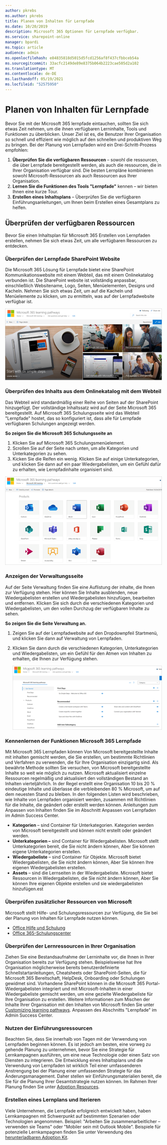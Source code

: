 ```yaml
---
author: pkrebs
ms.author: pkrebs
title: Planen von Inhalten für Lernpfade
ms.date: 10/20/2019
description: Microsoft 365 Optionen für Lernpfade verfügbar.
ms.service: sharepoint-online
manager: bpardi
ms.topic: article
audience: admin
ms.openlocfilehash: e84835818d5015d5fcd1256af8f437cfbbceb54a
ms.sourcegitcommit: 33acfc2149de89e8375b064b2223cae505d2a102
ms.translationtype: MT
ms.contentlocale: de-DE
ms.lasthandoff: 05/19/2021
ms.locfileid: "52575950"
---
```

# <a name="plan-your-learning-pathways-content"></a>Planen von Inhalten für Lernpfade
Bevor Sie mit der Microsoft 365 lernpfade eintauchen, sollten Sie sich etwas Zeit nehmen, um die ihnen verfügbaren Lerninhalte, Tools und Funktionen zu überblicken. Unser Ziel ist es, die Benutzer Ihrer Organisation so schnell und effizient wie möglich auf den schnellen und produktiven Weg zu bringen. Bei der Planung von Lernpfaden wird ein Drei-Schritt-Prozess empfohlen:

1. **Überprüfen Sie die verfügbaren Ressourcen** – sowohl die ressourcen, die über Lernpfade bereitgestellt werden, als auch die ressourcen, die in Ihrer Organisation verfügbar sind. Die besten Lernpläne kombinieren sowohl Microsoft-Ressourcen als auch Ressourcen aus Ihrer Organisation.
2. **Lernen Sie die Funktionen des Tools "Lernpfade"** kennen – wir bieten Ihnen eine kurze Tour. 
3. **Erstellen eines Inhaltsplans** – Überprüfen Sie die verfügbaren Einführungsanleitungen, um Ihnen beim Erstellen eines Gesamtplans zu helfen.

## <a name="review-the-available-resources"></a>Überprüfen der verfügbaren Ressourcen
Bevor Sie einen Inhaltsplan für Microsoft 365 Erstellen von Lernpfaden erstellen, nehmen Sie sich etwas Zeit, um alle verfügbaren Ressourcen zu entdecken.  

### <a name="review-the-learning-pathways-sharepoint-site"></a>Überprüfen der Lernpfade SharePoint Website
Die Microsoft 365 Lösung für Lernpfade bietet eine SharePoint Kommunikationswebsite mit einem Webteil, das mit einem Onlinekatalog verbunden ist. Die SharePoint website ist vollständig anpassbar, einschließlich Websitename, Logo, Seiten, Menüelementen, Designs und Kacheln. Nehmen Sie sich etwas Zeit, um auf die Kacheln und Menüelemente zu klicken, um zu ermitteln, was auf der Lernpfadwebsite verfügbar ist.

![Fotos der verwendeten Lernpfade.](media/cg-introducing.png)

### <a name="review-the-content-from-the-online-catalog-with-the-web-part"></a>Überprüfen des Inhalts aus dem Onlinekatalog mit dem Webteil
Das Webteil wird standardmäßig einer Reihe von Seiten auf der SharePoint hinzugefügt. Der vollständige Inhaltssatz wird auf der Seite Microsoft 365 bereitgestellt. Auf Microsoft 365 Schulungsseite wird das Webteil "Lernpfade" hostet, das so konfiguriert ist, dass alle für Lernpfade verfügbaren Schulungen angezeigt werden. 

**So zeigen Sie die Microsoft 365 Schulungsseite an**
1. Klicken Sie auf Microsoft 365 Schulungsmenüelement. 
1. Scrollen Sie auf der Seite nach unten, um alle Kategorien und Unterkategorien zu sehen.
2. Kicken Sie die Reifen ein wenig. Klicken Sie auf einige Unterkategorien, und klicken Sie dann auf ein paar Wiedergabelisten, um ein Gefühl dafür zu erhalten, wie Lernpfadinhalte organisiert sind. 

![Das Fenster zeigt Symbole von Kategorien für Lernpfade.](media/cg-adminsuccesscenterplan_01.png)

### <a name="view-the-administration-page"></a>Anzeigen der Verwaltungsseite
Auf der Seite Verwaltung finden Sie eine Auflistung der inhalte, die Ihnen zur Verfügung stehen. Hier können Sie Inhalte ausblenden, neue Wiedergabelisten erstellen und Wiedergabelisten hinzufügen, bearbeiten und entfernen. Klicken Sie sich durch die verschiedenen Kategorien und Wiedergabelisten, um den vollen Durchzug der verfügbaren Inhalte zu sehen. 

**So zeigen Sie die Seite Verwaltung an.**
1. Zeigen Sie auf der Lernpfadwebsite auf den Dropdownpfeil Startmenü, und klicken Sie dann auf Verwaltung von Lernpfaden.  
2. Klicken Sie dann durch die verschiedenen Kategorien, Unterkategorien und Wiedergabelisten, um ein Gefühl für den Atmen von Inhalten zu erhalten, die Ihnen zur Verfügung stehen. 

   ![Beispielfenster für Pfadeoptionen.](media/cg-adminsuccesscenterplan_02.png)

### <a name="get-to-know-the-capabilities-of-microsoft-365-learning-pathways"></a>Kennenlernen der Funktionen Microsoft 365 Lernpfade
Mit Microsoft 365 Lernpfaden können Von Microsoft bereitgestellte Inhalte mit inhalten gemischt werden, die Sie erstellen, um bestimmte Richtlinien und Verfahren zu verwenden, die für Ihre Organisation einzigartig sind. Als bewährte Methode sollten Sie versuchen, von Microsoft bereitgestellte Inhalte so weit wie möglich zu nutzen. Microsoft aktualisiert einzelne Ressourcen regelmäßig und aktualisiert den vollständigen Bestand an Inhalten vierteljährlich. In der Regel erstellt eine Organisation 10 bis 20 % eindeutige Inhalte und überlasse die verbleibenden 80 % Microsoft, um auf dem neuesten Stand zu bleiben. In den folgenden Listen wird beschrieben, wie Inhalte von Lernpfaden organisiert werden, zusammen mit Richtlinien für die Inhalte, die geändert oder erstellt werden können. Anleitungen zum Anpassen von Inhalten finden Sie im Abschnitt Anpassen von Lernpfaden im Admin Success Center.

- **Kategorien** – sind Container für Unterkategorien. Kategorien werden von Microsoft bereitgestellt und können nicht erstellt oder geändert werden.
- **Unterkategorien –** sind Container für Wiedergabelisten. Microsoft stellt Unterkategorien bereit, die Sie nicht ändern können, Aber Sie können eigene Unterkategorien erstellen. 
- **Wiedergabeliste** – sind Container für Objekte. Microsoft bietet Wiedergabelisten, die Sie nicht ändern können, Aber Sie können Ihre eigenen Wiedergabelisten erstellen.  
- **Assets** – sind die Lernseiten in der Wiedergabeliste. Microsoft bietet Ressourcen in Wiedergabelisten, die Sie nicht ändern können, Aber Sie können Ihre eigenen Objekte erstellen und sie wiedergabelisten hinzufügen.est

### <a name="review-additional-resources-from-microsoft"></a>Überprüfen zusätzlicher Ressourcen von Microsoft
Microsoft stellt Hilfe- und Schulungsressourcen zur Verfügung, die Sie bei der Planung von Inhalten für Lernpfade nutzen können.  

-  [Office Hilfe und Schulung](https://support.office.com)
-  [Office 365-Schulungscenter](https://support.office.com/office-training-center)

### <a name="review-the-learning-resources-in-your-organization"></a>Überprüfen der Lernressourcen in Ihrer Organisation
Ziehen Sie eine Bestandsaufnahme der Lerninhalte vor, die Ihnen in Ihrer Organisation bereits zur Verfügung stehen.
Beispielsweise hat Ihre Organisation möglicherweise bereits benutzerdefinierte Schnellstartanleitungen, Cheatsheets oder SharePoint-Seiten, die für Microsoft 365 Bereitschaft, HelpDesk, Onboarding oder Schulungen gewidmet sind. Vorhandene SharePoint können in die Microsoft 365 Portal-Wiedergabelisten integriert und mit Microsoft-Inhalten in einer Wiedergabeliste gemischt werden, um eine gezielte Wiedergabeliste für Ihre Organisation zu erstellen. Weitere Informationen zum Mischen der Inhalte Ihrer Organisation mit den Inhalten von Microsoft finden Sie unter [Customizing learning pathways](custom_overview.md). Anpassen des Abschnitts "Lernpfade" im Admin Success Center.

### <a name="leverage-the-adoption-resources"></a>Nutzen der Einführungsressourcen
Beachten Sie, dass Sie innerhalb von Tagen mit der Verwendung von Lernpfaden beginnen können. Es ist jedoch am besten, eine vorweg zu gehende Planung zu unternehmen, bevor Sie eine Strategie für Lernkampagnen ausführen, um eine neue Technologie oder einen Satz von Diensten zu integrieren. Die Entwicklung eines Inhaltsplans und die Verwendung von Lernpfaden ist wirklich Teil einer umfassenderen Anstrengung bei der Planung einer umfassenden Strategie für das Änderungsmanagement. Daher stellen wir Einführungsmaterialien bereit, die Sie für die Planung Ihrer Gesamtstrategie nutzen können. Im Rahmen Ihrer Planung finden Sie unter [Adoption Resources](https://resources.techcommunity.microsoft.com/adoption/).

### <a name="build-a-learning-plan-and-iterate"></a>Erstellen eines Lernplans und Iterieren 
Viele Unternehmen, die Lernpfade erfolgreich entwickelt haben, haben Lernkampagnen mit Schwerpunkt auf bestimmten Szenarien oder Technologien angenommen. Beispiel: "Arbeiten Sie zusammenarbeitlicher – verwenden sie Teams" oder "Mobiler sein mit Outlook Mobile". Beispiele für potenzielle Lernkampagnen finden Sie unter Verwendung des [herunterladbaren Adoption Kit](https://teamworktools.azurewebsites.net/m365lp/m365lpadoptionkit.zip).


 
